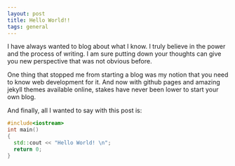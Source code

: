 ```yaml
---
layout: post
title: Hello World!!
tags: general
---
```


I have always wanted to blog about what I know. I truly believe in the power and the process of writing. I am sure putting down your thoughts can give you new perspective that was not obvious before.

One thing that stopped me from starting a blog was my notion that you need to know web development for it. And now with github pages and amazing jekyll themes available online, stakes have never been lower to start your own blog.

And finally, all I wanted to say with this post is:
```cpp
#include<iostream>
int main()
{
  std::cout << "Hello World! \n"; 
  return 0;
}
```
